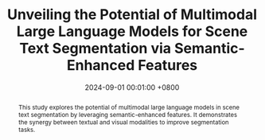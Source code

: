 ---
title:          "Unveiling the Potential of Multimodal Large Language Models for Scene Text Segmentation via Semantic-Enhanced Features"
date:           2024-09-01 00:01:00 +0800
selected:       true
pub:            "IEEE International Conference on Image Processing Workshop (ICIPW)"
pub_last:       ' <span class="badge badge-pill badge-publication badge-success"></span>'
pub_date:       "2024"

abstract: >-
  This study explores the potential of multimodal large language models in scene text segmentation by leveraging semantic-enhanced features. It demonstrates the synergy between textual and visual modalities to improve segmentation tasks.
cover:          /assets/images/covers/icipw2024.jpg
authors:
  - Ho Jun Kim*
  - Hyung Kyu Kim*
  - Sangmin Lee
  - Hak Gu Kim
links:
  Paper: ""
  Code: ""
---